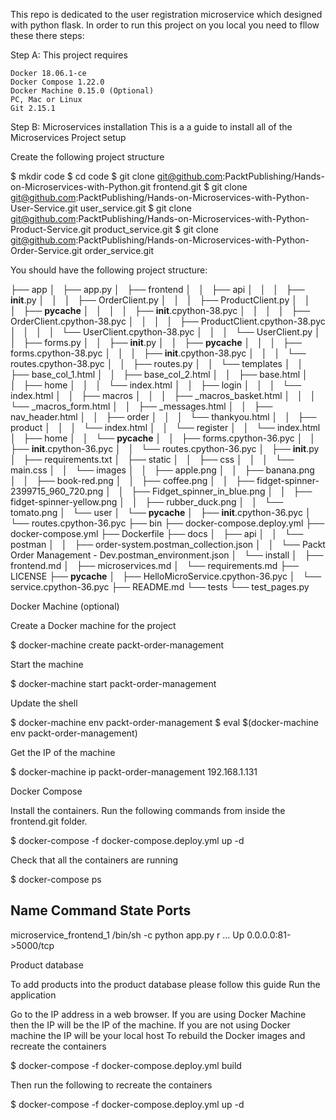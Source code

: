 This repo is dedicated to the user registration microservice which designed with python flask. In order to run this project on you local you need to fllow these there steps:

Step A:  This project requires

    Docker 18.06.1-ce
    Docker Compose 1.22.0
    Docker Machine 0.15.0 (Optional)
    PC, Mac or Linux
    Git 2.15.1

Step B: Microservices installation
This is a a guide to install all of the Microservices
Project setup

Create the following project structure

$ mkdir code
$ cd code
$ git clone git@github.com:PacktPublishing/Hands-on-Microservices-with-Python.git frontend.git
$ git clone git@github.com:PacktPublishing/Hands-on-Microservices-with-Python-User-Service.git user_service.git
$ git clone git@github.com:PacktPublishing/Hands-on-Microservices-with-Python-Product-Service.git product_service.git
$ git clone git@github.com:PacktPublishing/Hands-on-Microservices-with-Python-Order-Service.git order_service.git

You should have the following project structure:

├── app
│   ├── app.py
│   ├── frontend
│   │   ├── api
│   │   │   ├── __init__.py
│   │   │   ├── OrderClient.py
│   │   │   ├── ProductClient.py
│   │   │   ├── __pycache__
│   │   │   │   ├── __init__.cpython-38.pyc
│   │   │   │   ├── OrderClient.cpython-38.pyc
│   │   │   │   ├── ProductClient.cpython-38.pyc
│   │   │   │   └── UserClient.cpython-38.pyc
│   │   │   └── UserClient.py
│   │   ├── forms.py
│   │   ├── __init__.py
│   │   ├── __pycache__
│   │   │   ├── forms.cpython-38.pyc
│   │   │   ├── __init__.cpython-38.pyc
│   │   │   └── routes.cpython-38.pyc
│   │   ├── routes.py
│   │   └── templates
│   │       ├── base_col_1.html
│   │       ├── base_col_2.html
│   │       ├── base.html
│   │       ├── home
│   │       │   └── index.html
│   │       ├── login
│   │       │   └── index.html
│   │       ├── macros
│   │       │   ├── _macros_basket.html
│   │       │   └── _macros_form.html
│   │       ├── _messages.html
│   │       ├── nav_header.html
│   │       ├── order
│   │       │   └── thankyou.html
│   │       ├── product
│   │       │   └── index.html
│   │       └── register
│   │           └── index.html
│   ├── home
│   │   └── __pycache__
│   │       ├── forms.cpython-36.pyc
│   │       ├── __init__.cpython-36.pyc
│   │       └── routes.cpython-36.pyc
│   ├── __init__.py
│   ├── requirements.txt
│   ├── static
│   │   ├── css
│   │   │   └── main.css
│   │   └── images
│   │       ├── apple.png
│   │       ├── banana.png
│   │       ├── book-red.png
│   │       ├── coffee.png
│   │       ├── fidget-spinner-2399715_960_720.png
│   │       ├── Fidget_spinner_in_blue.png
│   │       ├── fidget-spinner-yellow.png
│   │       ├── rubber_duck.png
│   │       └── tomato.png
│   └── user
│       └── __pycache__
│           ├── __init__.cpython-36.pyc
│           └── routes.cpython-36.pyc
├── bin
├── docker-compose.deploy.yml
├── docker-compose.yml
├── Dockerfile
├── docs
│   ├── api
│   │   └── postman
│   │       ├── order-system.postman_collection.json
│   │       └── Packt Order Management - Dev.postman_environment.json
│   └── install
│       ├── frontend.md
│       ├── microservices.md
│       └── requirements.md
├── LICENSE
├── __pycache__
│   ├── HelloMicroService.cpython-36.pyc
│   └── service.cpython-36.pyc
├── README.md
└── tests
    └── test_pages.py

Docker Machine (optional)

Create a Docker machine for the project

$ docker-machine create packt-order-management

Start the machine

$ docker-machine start packt-order-management

Update the shell

$ docker-machine env packt-order-management
$ eval $(docker-machine env packt-order-management)

Get the IP of the machine

$ docker-machine ip packt-order-management
192.168.1.131

Docker Compose

Install the containers. Run the following commands from inside the frontend.git folder.

$ docker-compose -f docker-compose.deploy.yml up -d

Check that all the containers are running

$ docker-compose ps 

  Name                        Command               State          Ports        
---------------------------------------------------------------------------------------
microservice_frontend_1   /bin/sh -c python app.py r ...   Up      0.0.0.0:81->5000/tcp

Product database

To add products into the product database please follow this guide
Run the application

Go to the IP address in a web browser. If you are using Docker Machine then the IP will be the IP of the machine. If you are not using Docker machine the IP will be your local host
To rebuild the Docker images and recreate the containers

$ docker-compose -f docker-compose.deploy.yml build

Then run the following to recreate the containers

$ docker-compose -f docker-compose.deploy.yml up -d

